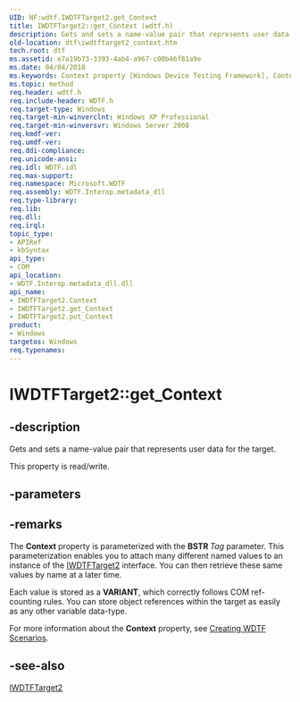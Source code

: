 ```yaml
---
UID: NF:wdtf.IWDTFTarget2.get_Context
title: IWDTFTarget2::get_Context (wdtf.h)
description: Gets and sets a name-value pair that represents user data for the target.
old-location: dtf\iwdtftarget2_context.htm
tech.root: dtf
ms.assetid: e7a19b73-3393-4ab4-a967-c00b46f81a9e
ms.date: 04/04/2018
ms.keywords: Context property [Windows Device Testing Framework], Context property [Windows Device Testing Framework],IWDTFTarget2 interface, IWDTFTarget2 interface [Windows Device Testing Framework],Context property, IWDTFTarget2.Context, IWDTFTarget2.get_Context, IWDTFTarget2::Context, IWDTFTarget2::get_Context, IWDTFTarget2::put_Context, Microsoft.WDTF.IWDTFTarget2.Context, Microsoft::WDTF::IWDTFTarget2::Context, dtf.iwdtftarget2_context, get_Context, ntddk/IWDTFTarget2::Context, ntddk/IWDTFTarget2::get_Context, ntddk/IWDTFTarget2::put_Context
ms.topic: method
req.header: wdtf.h
req.include-header: WDTF.h
req.target-type: Windows
req.target-min-winverclnt: Windows XP Professional
req.target-min-winversvr: Windows Server 2008
req.kmdf-ver: 
req.umdf-ver: 
req.ddi-compliance: 
req.unicode-ansi: 
req.idl: WDTF.idl
req.max-support: 
req.namespace: Microsoft.WDTF
req.assembly: WDTF.Interop.metadata_dll
req.type-library: 
req.lib: 
req.dll: 
req.irql: 
topic_type:
- APIRef
- kbSyntax
api_type:
- COM
api_location:
- WDTF.Interop.metadata_dll.dll
api_name:
- IWDTFTarget2.Context
- IWDTFTarget2.get_Context
- IWDTFTarget2.put_Context
product:
- Windows
targetos: Windows
req.typenames: 
---
```


# IWDTFTarget2::get_Context


## -description


Gets and sets a name-value pair that represents user data for the target.

This property is read/write.


## -parameters


## -remarks



The <b>Context</b> property is parameterized with the 
<b>BSTR </b><i>Tag </i>parameter. This parameterization 
enables you to attach many different named values to an instance of the 
<a href="https://msdn.microsoft.com/library/windows/hardware/hh439367">IWDTFTarget2</a> interface. 
You can then retrieve these same values by name at a later time. 

Each value is stored as a <b>VARIANT</b>, which correctly 
follows COM ref-counting rules. You can store object references within the target as 
easily as any other variable data-type.

For more information about the <b>Context</b> property, 
see <a href="https://msdn.microsoft.com/f9e3de20-28be-40c6-802c-f4637b3f6c20">Creating WDTF Scenarios</a>.




## -see-also




<a href="https://msdn.microsoft.com/library/windows/hardware/hh439367">IWDTFTarget2</a>
 

 

